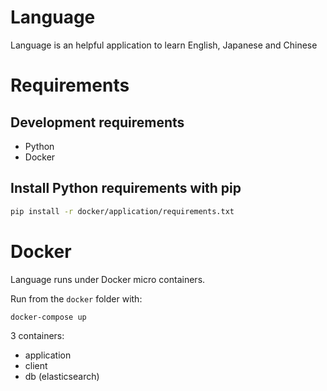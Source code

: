 # Language

Language is an helpful application to learn English, Japanese and Chinese

# Requirements

## Development requirements
- Python
- Docker

## Install Python requirements with pip

```sh
pip install -r docker/application/requirements.txt
```

# Docker

Language runs under Docker micro containers.

Run from the `docker` folder with:

```sh
docker-compose up
```

3 containers:
- application
- client
- db (elasticsearch)
